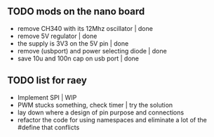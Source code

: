 ## TODO mods on the nano board
- remove CH340 with its 12Mhz oscillator | done
- remove 5V regulator | done
- the supply is 3V3 on the 5V pin | done
- remove (usbport) and power selecting diode | done
- save 10u and 100n cap on usb port | done

## TODO list for raey
- Implement SPI | WIP
- PWM stucks something, check timer | try the solution
- lay down where a design of pin purpose and connections
- refactor the code for using namespaces and eliminate a lot of the #define that conflicts
